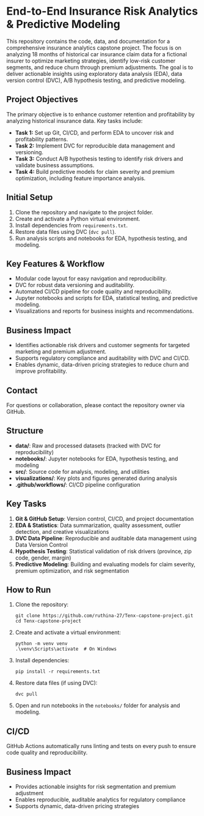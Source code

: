 # End-to-End Insurance Risk Analytics & Predictive Modeling

This repository contains the code, data, and documentation for a comprehensive insurance analytics capstone project. The focus is on analyzing 18 months of historical car insurance claim data for a fictional insurer to optimize marketing strategies, identify low-risk customer segments, and reduce churn through premium adjustments. The goal is to deliver actionable insights using exploratory data analysis (EDA), data version control (DVC), A/B hypothesis testing, and predictive modeling.

## Project Objectives
The primary objective is to enhance customer retention and profitability by analyzing historical insurance data. Key tasks include:

- **Task 1:** Set up Git, CI/CD, and perform EDA to uncover risk and profitability patterns.
- **Task 2:** Implement DVC for reproducible data management and versioning.
- **Task 3:** Conduct A/B hypothesis testing to identify risk drivers and validate business assumptions.
- **Task 4:** Build predictive models for claim severity and premium optimization, including feature importance analysis.

## Initial Setup
1. Clone the repository and navigate to the project folder.
2. Create and activate a Python virtual environment.
3. Install dependencies from `requirements.txt`.
4. Restore data files using DVC (`dvc pull`).
5. Run analysis scripts and notebooks for EDA, hypothesis testing, and modeling.

## Key Features & Workflow
- Modular code layout for easy navigation and reproducibility.
- DVC for robust data versioning and auditability.
- Automated CI/CD pipeline for code quality and reproducibility.
- Jupyter notebooks and scripts for EDA, statistical testing, and predictive modeling.
- Visualizations and reports for business insights and recommendations.

## Business Impact
- Identifies actionable risk drivers and customer segments for targeted marketing and premium adjustment.
- Supports regulatory compliance and auditability with DVC and CI/CD.
- Enables dynamic, data-driven pricing strategies to reduce churn and improve profitability.

## Contact
For questions or collaboration, please contact the repository owner via GitHub.

## Structure
- **data/**: Raw and processed datasets (tracked with DVC for reproducibility)
- **notebooks/**: Jupyter notebooks for EDA, hypothesis testing, and modeling
- **src/**: Source code for analysis, modeling, and utilities
- **visualizations/**: Key plots and figures generated during analysis
- **.github/workflows/**: CI/CD pipeline configuration

## Key Tasks
1. **Git & GitHub Setup**: Version control, CI/CD, and project documentation
2. **EDA & Statistics**: Data summarization, quality assessment, outlier detection, and creative visualizations
3. **DVC Data Pipeline**: Reproducible and auditable data management using Data Version Control
4. **Hypothesis Testing**: Statistical validation of risk drivers (province, zip code, gender, margin)
5. **Predictive Modeling**: Building and evaluating models for claim severity, premium optimization, and risk segmentation

## How to Run
1. Clone the repository:
	```
	git clone https://github.com/ruthina-27/Tenx-capstone-project.git
	cd Tenx-capstone-project
	```
2. Create and activate a virtual environment:
	```
	python -m venv venv
	.\venv\Scripts\activate  # On Windows
	```
3. Install dependencies:
	```
	pip install -r requirements.txt
	```
4. Restore data files (if using DVC):
	```
	dvc pull
	```
5. Open and run notebooks in the `notebooks/` folder for analysis and modeling.

## CI/CD
GitHub Actions automatically runs linting and tests on every push to ensure code quality and reproducibility.

## Business Impact
- Provides actionable insights for risk segmentation and premium adjustment
- Enables reproducible, auditable analytics for regulatory compliance
- Supports dynamic, data-driven pricing strategies
